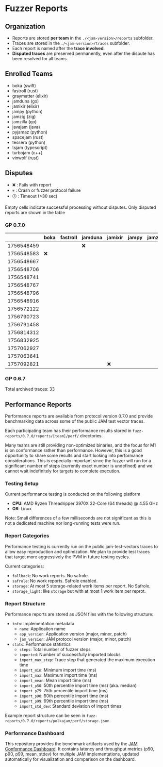 # Fuzzer Reports

## Organization

- Reports are stored **per team** in the `./<jam-version>/reports` subfolder.  
- Traces are stored in the `./<jam-version>/traces` subfolder.  
- Each report is named after the **trace involved**.
- **Disputed traces** are preserved permanently, even after the dispute has been resolved for all teams.  

## Enrolled Teams

* boka (swift)
* fastroll (rust)
* graymatter (elixir)
* jamduna (go)
* jamixir (elixir)
* jampy (python)
* jamzig (zig)
* jamzilla (go)
* javajam (java)
* pyjamaz (python)
* spacejam (rust)
* tessera (python)
* tsjam (typescript)
* turbojam (c++)
* vinwolf (rust)

## Disputes

* ❌ : Fails with report
* 💀 : Crash or fuzzer protocol failure
* 🕒 : Timeout (>30 sec)

Empty cells indicate successful processing without disputes.
Only disputed reports are shown in the table

### GP 0.7.0

|            | boka | fastroll | jamduna | jamixir | jampy | jamzig | jamzilla | javajam | pyjamaz | spacejam | tessera |tsjam | turbojam | vinwolf |
|------------|------|----------|---------|---------|-------|--------|----------|---------|---------|----------|---------|------|----------|---------|
| 1756548459 |      |          |   ❌    |         |       |        |          |         |         |          |         |      |          |         |
| 1756548583 |  ❌  |          |         |         |       |        |          |         |         |          |         |      |    ❌    |         |
| 1756548667 |      |          |         |         |       |        |          |         |         |          |   ❌    |      |          |         |
| 1756548706 |      |          |         |         |       |        |          |         |         |          |         |      |          |         |
| 1756548741 |      |          |         |         |       |        |          |         |         |          |         |      |          |         |
| 1756548767 |      |          |         |         |       |        |          |         |         |          |   ❌    |      |          |         |
| 1756548796 |      |          |         |         |       |        |          |         |         |          |   ❌    |      |          |         | 
| 1756548916 |      |          |         |         |       |        |          |         |         |          |   ❌    |      |          |         | 
| 1756572122 |      |          |         |         |       |        |          |         |         |    ❌    |         |      |    ❌    |         |
| 1756790723 |      |          |         |         |       |        |          |         |         |          |         |      |          |         |
| 1756791458 |      |          |         |         |       |        |          |         |         |          |         |      |          |         |
| 1756814312 |      |          |         |         |       |        |          |         |         |          |         |      |          |         |
| 1756832925 |      |          |         |         |       |        |          |         |         |          |         |      |          |         |
| 1757062927 |      |          |         |         |       |        |          |         |    ❌   |          |   ❌    |      |          |   ❌    |
| 1757063641 |      |          |         |         |       |        |          |         |         |          |         |      |          |         |
| 1757092821 |      |          |         |   ❌    |       |        |          |         |    ❌   |          |         |  ❌  |          |         |

### GP 0.6.7

Total archived traces: 33

## Performance Reports

Performance reports are available from protocol version 0.7.0 and provide
benchmarking data across some of the public JAM test vector traces.

Each participating team has their performance results stored in
`fuzz-reports/0.7.0/reports/[team]/perf/` directories.

Many teams are still providing non-optimized binaries, and the focus for M1 is
on conformance rather than performance. However, this is a good opportunity to
share some results and start looking into performance considerations. This is
especially important since the fuzzer will run for a significant number of steps
(currently exact number is undefined) and we cannot wait indefinitely for
targets to complete execution.

### Testing Setup

Current performance testing is conducted on the following platform
- **CPU**: AMD Ryzen Threadripper 3970X 32-Core (64 threads) @ 4.55 GHz
- **OS**: Linux

Note: Small differences of a few milliseconds are not significant as this is not
a dedicated machine nor long-running tests were run.

### Report Categories

Performance testing is currently run on the public jam-test-vectors traces to
allow easy reproduction and optimization. We plan to provide test traces that
target more aggressively the PVM in future testing cycles.

Current categories:
- `fallback`: No work reports. No safrole.
- `safrole`: No work reports. Safrole enabled.
- `storage`: At most 5 storage-related work items per report. No Safrole.
- `storage_light`: like `storage` but with at most 1 work item per reprot.

### Report Structure

Performance reports are stored as JSON files with the following structure:

- `info`: Implementation metadata
  - `name`: Application name
  - `app_version`: Application version (major, minor, patch)
  - `jam_version`: JAM protocol version (major, minor, patch)
- `stats`: Performance statistics
  - `steps`: Total number of fuzzer steps
  - `imported`: Number of successfully imported blocks
  - `import_max_step`: Trace step that generated the maximum execution time
  - `import_min`: Minimum import time (ms)
  - `import_max`: Maximum import time (ms)
  - `import_mean`: Mean import time (ms)
  - `import_p50`: 50th percentile import time (ms) (aka. median)
  - `import_p75`: 75th percentile import time (ms)
  - `import_p90`: 90th percentile import time (ms)
  - `import_p99`: 99th percentile import time (ms)
  - `import_std_dev`: Standard deviation of import times

Example report structure can be seen in `fuzz-reports/0.7.0/reports/polkajam/perf/storage.json`.

### Performance Dashboard

This repository provides the benchmark artifacts used by the
[JAM Conformance Dashboard](https://paritytech.github.io/jam-conformance-dashboard/).
It contains latency and throughput metrics (p50, p90, p99, mean, stdev)
for multiple JAM implementations, updated automatically for visualization
and comparison on the dashboard.
